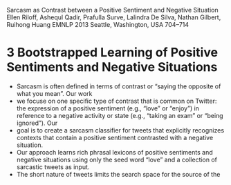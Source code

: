 Sarcasm as Contrast between a Positive Sentiment and Negative Situation 
Ellen Riloff, Ashequl Qadir, Prafulla Surve, Lalindra De Silva, Nathan Gilbert, Ruihong Huang
EMNLP 2013 Seattle, Washington, USA 704–714

# 3 Bootstrapped Learning of Positive Sentiments and Negative Situations

* Sarcasm is often defined in terms of contrast or “saying the opposite of
  what you mean”. Our work 
* we focuse on one specific type of contrast that is common on Twitter: the
  expression of a positive sentiment (e.g., “love” or “enjoy”) in reference to a
  negative activity or state (e.g., “taking an exam” or “being ignored”). Our
* goal is to create a sarcasm classifier for tweets that explicitly recognizes
  contexts that contain a positive sentiment contrasted with a negative
  situation.
* Our approach learns rich phrasal lexicons of
  positive sentiments and negative situations
  using only the seed word “love” and a collection of sarcastic tweets as input.
* The short nature of tweets limits the search space for the source of the

